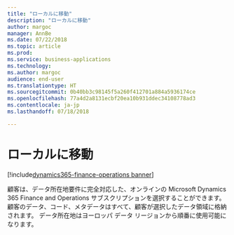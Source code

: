 ```yaml
---
title: "ローカルに移動"
description: "ローカルに移動"
author: margoc
manager: AnnBe
ms.date: 07/22/2018
ms.topic: article
ms.prod: 
ms.service: business-applications
ms.technology: 
ms.author: margoc
audience: end-user
ms.translationtype: HT
ms.sourcegitcommit: 0b40bb3c98145f5a260f412701a884a5936174ce
ms.openlocfilehash: 77a4d2a8131ecbf20ea10b931ddec34108778ad3
ms.contentlocale: ja-jp
ms.lasthandoff: 07/18/2018

---
```

#  <a name="go-local"></a>ローカルに移動

[!include[dynamics365-finance-operations banner](../includes/dynamics365-finance-operations.md)]




顧客は、データ所在地要件に完全対応した、オンラインの Microsoft Dynamics 365 Finance and Operations サブスクリプションを選択することができます。 顧客のデータ、コード、メタデータはすべて、顧客が選択したデータ領域に格納されます。 データ所在地はヨーロッパ データ リージョンから順番に使用可能になります。

